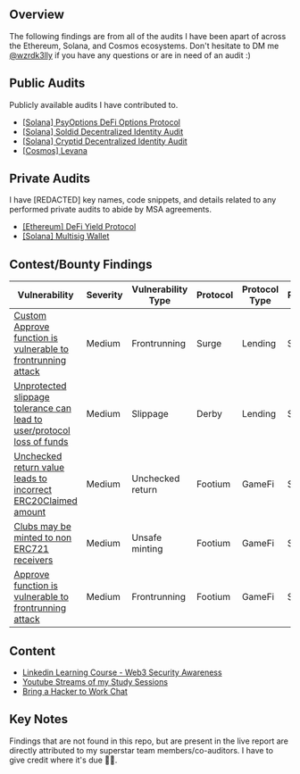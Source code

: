 ## Overview

The following findings are from all of the audits I have been apart of across the Ethereum, Solana, and Cosmos ecosystems. Don't hesitate to DM me [@wzrdk3lly](https://twitter.com/wzrdk3lly) if you have any questions or are in need of an audit :)

## Public Audits

Publicly available audits I have contributed to.

- [[Solana] PsyOptions DeFi Options Protocol](./Public%20Audits/PsyOptions.md)
- [[Solana] Soldid Decentralized Identity Audit](./Public%20Audits/Soldid.md)
- [[Solana] Cryptid Decentralized Identity Audit](./Public%20Audits/Cryptid.md)
- [[Cosmos] Levana](./Public%20Audits/Levana.md)

## Private Audits

I have [REDACTED] key names, code snippets, and details related to any performed private audits to abide by MSA agreements.

- [[Ethereum] DeFi Yield Protocol](./Prviate%20Audits/yield.md)
- [[Solana] Multisig Wallet](./Prviate%20Audits/multiSig.md)

## Contest/Bounty Findings

| Vulnerability                                                                                                                                | Severity | Vulnerability Type | Protocol | Protocol Type | Platform |
| -------------------------------------------------------------------------------------------------------------------------------------------- | -------- | ------------------ | -------- | ------------- | -------- |
| [Custom Approve function is vulnerable to frontrunning attack](https://github.com/sherlock-audit/2023-02-surge-judging/issues/116)           | Medium   | Frontrunning       | Surge    | Lending       | Sherlock |
| [Unprotected slippage tolerance can lead to user/protocol loss of funds ](https://github.com/sherlock-audit/2023-01-derby-judging/issues/54) | Medium   | Slippage           | Derby    | Lending       | Sherlock |
| [Unchecked return value leads to incorrect ERC20Claimed amount](https://github.com/sherlock-audit/2023-04-footium-judging/issues/241)        | Medium   | Unchecked return   | Footium  | GameFi        | Sherlock |
| [Clubs may be minted to non ERC721 receivers](https://github.com/sherlock-audit/2023-04-footium-judging/issues/234)                          | Medium   | Unsafe minting     | Footium  | GameFi        | Sherlock |
| [Approve function is vulnerable to frontrunning attack](https://github.com/sherlock-audit/2023-04-footium-judging/issues/218)                | Medium   | Frontrunning       | Footium  | GameFi        | Sherlock |

## Content

- [Linkedin Learning Course - Web3 Security Awareness](https://www.linkedin.com/learning/cybersecurity-awareness-web3-crypto-and-nfts/key-takeaways?autoplay=true)
- [Youtube Streams of my Study Sessions](https://www.youtube.com/channel/UCx248q4tpOZV6o-Ia47gmvQ)
- [Bring a Hacker to Work Chat](https://www.youtube.com/watch?v=fIN6NRpvmZY&list=PLGHNMsxvefm00bgsKwaPZnhGWYkDlxJsW&index=17&ab_channel=blackgirlshack)

## Key Notes

Findings that are not found in this repo, but are present in the live report are directly attributed to my superstar team members/co-auditors. I have to give credit where it's due 💪🏽.

